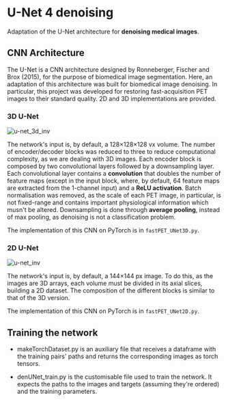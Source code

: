# U-Net 4 denoising
Adaptation of the U-Net architecture for **denoising medical images**.

## CNN Architecture
The U-Net is a CNN architecture designed by Ronneberger, Fischer and Brox (2015), for the purpose of biomedical image segmentation. Here, an adaptation of this architecture was built for biomedical image denoising. In particular, this project was developed for restoring fast-acquisition PET images to their standard quality. 2D and 3D implementations are provided.

### 3D U-Net

![u-net_3d_inv](https://github.com/luisacbscs/UNET4denoising/assets/100357143/881a0b5e-9a22-4cd5-b4d3-64f1b820c1a8)

The network's input is, by default, a 128×128×128 vx volume. The number of encoder/decoder blocks was reduced to three to reduce computational complexity, as we are dealing with 3D images. Each encoder block is composed by two convolutional layers followed by a downsampling layer. Each convolutional layer contains a **convolution** that doubles the number of feature maps (except in the input block, where, by default, 64 feature maps are extracted from the 1-channel input) and a **ReLU activation**. Batch normalisation was removed, as the scale of each PET image, in particular, is not fixed-range and contains important physiological information which musn't be altered. Downsampling is done through **average pooling**, instead of max pooling, as denoising is not a classification problem.

The implementation of this CNN on PyTorch is in `fastPET_UNet3D.py`.

### 2D U-Net

![u-net_inv](https://github.com/luisacbscs/UNET4denoising/assets/100357143/474fb986-5c5a-48c6-ae83-fe9d4718bd07)

The network's input is, by default, a 144×144 px image. To do this, as the images are 3D arrays, each volume must be divided in its axial slices, building a 2D dataset. The composition of the different blocks is similar to that of the 3D version.

The implementation of this CNN on PyTorch is in `fastPET_UNet2D.py`.

## Training the network

- makeTorchDataset.py is an auxiliary file that receives a dataframe with the training pairs' paths and returns the corresponding images as torch tensors.

- denUNet_train.py is the customisable file used to train the network. It expects the paths to the images and targets (assuming they're ordered) and the training parameters.

